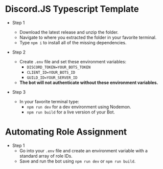 # Discord.JS Typescript Template

- Step 1
  - Download the latest release and unzip the folder.
  - Navigate to where you extracted the folder in your favorite terminal.
  - Type `npm i` to install all of the missing dependencies.

- Step 2
  - Create `.env` file and set these environment variables:
    - `DISCORD_TOKEN=YOUR_BOTS_TOKEN`
    - `CLIENT_ID=YOUR_BOTS_ID`
    - `GUILD_ID=YOUR_SERVER_ID`
  - **The bot will not authenticate without these environment variables.**
  
 - Step 3
    - In your favorite terminal type:
      - `npm run dev` for a dev environment using Nodemon.
      - `npm run build` for a live version of your Bot.

# Automating Role Assignment

- Step 1
    - Go into your `.env` file and create an environment variable with a standard array of role IDs.
    - Save and run the bot using `npm run dev` or `npm run build`.